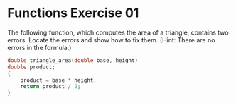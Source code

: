 # Functions Exercise 01

The following function, which computes the area of a triangle, contains two errors. Locate the errors and show how to fix them. (Hint: There are no errors in the formula.)

```c
double triangle_area(double base, height)
double product;
{
    product = base * height;
    return product / 2;
}
```
